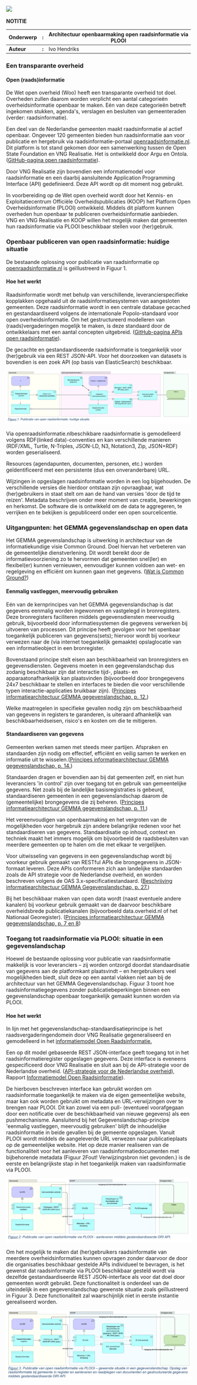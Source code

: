 ![](RackMultipart20210319-4-1fq9oap_html_f2cf87d34556e0e2.gif)

**NOTITIE**

| **Onderwerp** | **:** | Architectuur openbaarmaking open raadsinformatie via PLOOI |
| --- | --- | --- |
| **Auteur** | **:** | Ivo Hendriks |


### Een transparante overheid

#### Open (raads)informatie

De Wet open overheid (Woo) heeft een transparante overheid tot doel. Overheden zullen daarom worden verplicht een aantal categorieën overheidsinformatie openbaar te maken. Eén van deze categorieën betreft ingekomen stukken, agenda&#39;s, verslagen en besluiten van gemeenteraden (verder: raadsinformatie).

Een deel van de Nederlandse gemeenten maakt raadsinformatie al actief openbaar. Ongeveer 120 gemeenten bieden hun raadsinformatie aan voor publicatie en hergebruik via raadsinformatie-portaal [openraadsinformatie.nl](https://zoek.openraadsinformatie.nl/). Dit platform is tot stand gekomen door een samenwerking tussen de Open State Foundation en VNG Realisatie. Het is ontwikkeld door Argu en Ontola. ([GitHub-pagina open raadsinformatie](https://github.com/openstate/open-raadsinformatie)).

 Door VNG Realisatie zijn bovendien een informatiemodel voor raadsinformatie en een daarbij aansluitende Application Programming Interface (API) gedefinieerd. Deze API wordt op dit moment nog gebruikt.

In voorbereiding op de Wet open overheid wordt door het Kennis- en Exploitatiecentrum Officiële Overheidspublicaties (KOOP) het Platform Open Overheidsinformatie (PLOOI) ontwikkeld. Middels dit platform kunnen overheden hun openbaar te publiceren overheidsinformatie aanbieden. VNG en VNG Realisatie en KOOP willen het mogelijk maken dat gemeenten hun raadsinformatie via PLOOI beschikbaar stellen voor (her)gebruik.

### Openbaar publiceren van open raadsinformatie: huidige situatie

De bestaande oplossing voor publicatie van raadsinformatie op [openraadsinformatie.nl](https://zoek.openraadsinformatie.nl/) is geïllustreerd in Figuur 1.

#### Hoe het werkt

Raadsinformatie wordt met behulp van verschillende, leverancierspecifieke kopplakken opgehaald uit de raadsinformatiesystemen van aangesloten gemeenten. Deze raadsinformatie wordt in een centrale database gecached en gestandaardiseerd volgens de internationale Popolo-standaard voor open overheidsinformatie. Om het gestructureerd modelleren van (raads)vergaderingen mogelijk te maken, is deze standaard door de ontwikkelaars met een aantal concepten uitgebreid. ([GitHub-pagina APIs open raadsinformatie](https://github.com/ontola/ori-search/blob/master/docs.md)).

 De gecachte en gestandaardiseerde raadsinformatie is toegankelijk voor (her)gebruik via een REST JSON-API. Voor het doorzoeken van datasets is bovendien is een zoek API (op basis van ElasticSearch) beschikbaar.


[![Figuur 1](./Architectuur-Afbeelding1.jpg)](https://github.com/VNG-Realisatie/ODS-Open-Raadsinformatie/blob/master/docs/Architectuur-Afbeelding1.jpg)

Via openraadsinformatie.nlbeschikbare raadsinformatie is gemodelleerd volgens RDF(linked data)-conventies en kan verschillende manieren (RDF/XML, Turtle, N-Triples, JSON-LD, N3, Notation3, Zip, JSON+RDF) worden geserialiseerd.

 Resources (agendapunten, documenten, personen, etc.) worden geïdentificeerd met een persistente (dus een onveranderbare) URL.

Wijzingen in opgeslagen raadsinformatie worden in een log bijgehouden. De verschillende versies die hierdoor ontstaan zijn opvraagbaar, wat (her)gebruikers in staat stelt om aan de hand van versies &#39;door de tijd te reizen&#39;. Metadata beschrijven onder meer moment van creatie, bewerkingen en herkomst. De software die is ontwikkeld om de data te aggregeren, te verrijken en te bekijken is gepubliceerd onder een open sourcelicentie.

### Uitgangpunten: het GEMMA gegevenslandschap en open data

Het GEMMA gegevenslandschap is uitwerking in architectuur van de informatiekundige visie Common Ground. Doel hiervan het verbeteren van de gemeentelijke dienstverlening. Dit wordt bereikt door de informatievoorziening zo te hervormen dat gemeenten snel(ler) en flexibel(er) kunnen vernieuwen, eenvoudiger kunnen voldoen aan wet- en regelgeving en efficiënt om kunnen gaan met gegevens. ([Wat is Common Ground?](https://commonground.nl/cms/view/54476259/wat-is-common-ground))

#### Eenmalig vastleggen, meervoudig gebruiken

Eén van de kernprincipes van het GEMMA gegevenslandschap is dat gegevens eenmalig worden ingewonnen en vastgelegd in bronregisters. Deze bronregisters faciliteren middels gegevensdiensten meervoudig gebruik, bijvoorbeeld door informatiesystemen die gegevens verwerken bij uitvoeren van processen. Dit principe heeft gevolgen voor het openbaar toegankelijk publiceren van gegevens(sets); hiervoor wordt bij voorkeur verwezen naar de (via internet toegankelijk gemaakte) opslaglocatie van een informatieobject in een bronregister.

Bovenstaand principe stelt eisen aan beschikbaarheid van bronregisters en gegevensdiensten. Gegevens moeten in een gegevenslandschap dus zodanig beschikbaar zijn dat interactie tijd-, plaats- en apparaatonafhankelijk kan plaatsvinden (bijvoorbeeld door brongegevens 24x7 beschikbaar te stellen en interfaces te bieden die voor verschillende typen interactie-applicaties bruikbaar zijn). ([Principes informatiearchitectuur GEMMA gegevenslandschap, p. 12.](https://redactie.gemmaonline.nl/images/redactiegemma/6/67/20190328_-_Gemeentelijk_Gegevenslandschap_-_Informatiearchitectuurprincipes.pdf))

 Welke maatregelen in specifieke gevallen nodig zijn om beschikbaarheid van gegevens in registers te garanderen, is uiteraard afhankelijk van beschikbaarheidseisen, risico&#39;s en kosten om die te mitigeren.

#### Standaardiseren van gegevens

Gemeenten werken samen met steeds meer partijen. Afspraken en standaarden zijn nodig om effectief, efficiënt en veilig samen te werken en informatie uit te wisselen.([Principes informatiearchitectuur GEMMA gegevenslandschap, p. 14.](https://redactie.gemmaonline.nl/images/redactiegemma/6/67/20190328_-_Gemeentelijk_Gegevenslandschap_-_Informatiearchitectuurprincipes.pdf))

 Standaarden dragen er bovendien aan bij dat gemeenten zelf, en niet hun leveranciers &#39;in control&#39; zijn over toegang tot en gebruik van gemeentelijke gegevens. Net zoals bij de landelijke basisregistraties is gebeurd, standaardiseren gemeenten in een gegevenslandschap daarom de (gemeentelijke) brongegevens die zij beheren. ([Principes informatiearchitectuur GEMMA gegevenslandschap, p. 11.](https://redactie.gemmaonline.nl/images/redactiegemma/6/67/20190328_-_Gemeentelijk_Gegevenslandschap_-_Informatiearchitectuurprincipes.pdf))

Het vereenvoudigen van openbaarmaking en het vergroten van de mogelijkheden voor hergebruik zijn andere belangrijke redenen voor het standaardiseren van gegevens. Standaardisatie op inhoud, context en techniek maakt het immers mogelijk om bijvoorbeeld de raadsbesluiten van meerdere gemeenten op te halen om die met elkaar te vergelijken.

Voor uitwisseling van gegevens in een gegevenslandschap wordt bij voorkeur gebruik gemaakt van RESTful APIs die brongegevens in JSON-formaat leveren. Deze APIs conformeren zich aan landelijke standaarden zoals de API strategie voor de Nederlandse overheid, en worden beschreven volgens de OAS 3.x-specificatiestandaard. ([Beschrijving informatiearchitectuur GEMMA Gegevenslandschap, p. 27.](https://www.gemmaonline.nl/images/gemmaonline/5/56/GEMMA_Gegevenslandschap_-_Beschrijving_informatiearchitectuur.pdf))

 Bij het beschikbaar maken van open data wordt (naast eventuele andere kanalen) bij voorkeur gebruik gemaakt van de daarvoor beschikbare overheidsbrede publicatiekanalen (bijvoorbeeld data.overheid.nl of het Nationaal Georegister). ([Principes informatiearchitectuur GEMMA gegevenslandschap, p. 7 en 8](https://redactie.gemmaonline.nl/images/redactiegemma/6/67/20190328_-_Gemeentelijk_Gegevenslandschap_-_Informatiearchitectuurprincipes.pdf))

### Toegang tot raadsinformatie via PLOOI: situatie in een gegevenslandschap

Hoewel de bestaande oplossing voor publicatie van raadsinformatie makkelijk is voor leveranciers – zij worden ontzorgd doordat standaardisatie van gegevens aan de platformkant plaatsvindt – en hergebruikers veel mogelijkheden biedt, sluit deze op een aantal vlakken niet aan bij de architectuur van het GEMMA Gegevenslandschap. Figuur 3 toont hoe raadsinformatiegegevens zonder publicatiebeperkingen binnen een gegevenslandschap openbaar toegankelijk gemaakt kunnen worden via PLOOI.

#### Hoe het werkt

In lijn met het gegevenslandschap-standaardisatieprincipe is het raadsvergaderingendomein door VNG Realisatie gegeneraliseerd en gemodelleerd in het [informatiemodel Open Raadsinformatie.](./informatiemodel.md)


 Een op dit model gebaseerde REST JSON-interface geeft toegang tot in het raadsinformatieregister opgeslagen gegevens. Deze interface is eveneens gespecificeerd door VNG Realisatie en sluit aan bij de API-strategie voor de Nederlandse overheid. ([API-strategie voor de Nederlandse overheid](https://docs.geostandaarden.nl/api/API-Strategie/)), Rapport [Informatiemodel Open Raadsinformatie](https://www.vngrealisatie.nl/sites/default/files/2018-08/20180701%20informatiemodel%20ORI%20vs1_01%20.pdf)).

 De hierboven beschreven interface kan gebruikt worden om raadsinformatie toegankelijk te maken via de eigen gemeentelijke website, maar kan ook worden gebruikt om metadata en URL-verwijzingen over te brengen naar PLOOI. Dit kan zowel via een pull- (eventueel voorafgegaan door een notificatie over de beschikbaarheid van nieuwe gegevens) als een pushmechanisme. Aansluitend bij het Gegevenslandschap-principe &#39;eenmalig vastleggen, meervoudig gebruiken&#39; blijft de inhoudelijke raadsinformatie in beide gevallen bij de gemeente opgeslagen. Vanuit PLOOI wordt middels de aangeleverde URL verwezen naar publicatieplaats op de gemeentelijke website. Het op deze manier realiseren van de functionaliteit voor het aanleveren van raadsinformatiedocumenten met bijbehorende metadata (Figuur 2Fout! Verwijzingsbron niet gevonden.) is de eerste en belangrijkste stap in het toegankelijk maken van raadsinformatie via PLOOI.

 [![Figuur 2](./Architectuur-Afbeelding2.jpg)](https://github.com/VNG-Realisatie/ODS-Open-Raadsinformatie/blob/master/docs/Architectuur-Afbeelding2.jpg)

Om het mogelijk te maken dat (her)gebruikers raadsinformatie van meerdere overheidsinformaties kunnen opvragen zonder daarvoor de door die organisaties beschikbaar gestelde APIs individueel te bevragen, is het gewenst dat raadsinformatie via PLOOI beschikbaar gesteld wordt via dezelfde gestandaardiseerde REST JSON-interface als voor dat doel door gemeenten wordt gebruikt. Deze functionaliteit is onderdeel van de uiteindelijk in een gegevenslandschap gewenste situatie zoals geïllustreerd in Figuur 3. Deze functionaliteit zal waarschijnlijk niet in eerste instantie gerealiseerd worden.

[![Figuur 3](./Architectuur-Afbeelding3.jpg)](https://github.com/VNG-Realisatie/ODS-Open-Raadsinformatie/blob/master/docs/Architectuur-Afbeelding3.jpg)
